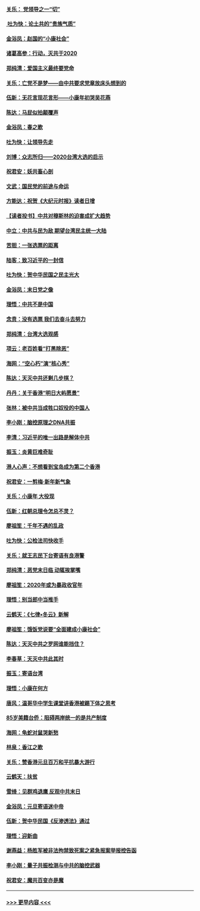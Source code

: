 #### [关乐： 党领导之一“切”](../pages/nsc993/n11804505.md?t=01192002) 
#### [ 吐为快：论土共的“贵族气质”](../pages/nsc993/n11804490.md?t=01192002) 
#### [金浴凤：赵国的“小康社会”](../pages/nsc993/n11804452.md?t=01192002) 
#### [诸葛高参：行动，灭共于2020](../pages/nsc993/n11804120.md?t=01192002) 
#### [郑纯清：爱国主义最终要党命](../pages/nsc993/n11802197.md?t=01192002) 
#### [关乐：亡党不是梦——由中共要求党章放床头想到的](../pages/nsc993/n11802156.md?t=01192002) 
#### [伍新：无花言现花言形——小康年初哭吴花燕](../pages/nsc993/n11800044.md?t=01192002) 
#### [陈达：马屁似拍颠覆声](../pages/nsc993/n11800010.md?t=01192002) 
#### [金浴凤：春之歌](../pages/nsc993/n11797687.md?t=01192002) 
#### [吐为快：让领导先走](../pages/nsc993/n11797512.md?t=01192002) 
#### [刘博：众志所归——2020台湾大选的启示](../pages/nsc993/n11796878.md?t=01192002) 
#### [祝君安：妖共畜心剖](../pages/nsc993/n11794273.md?t=01192002) 
#### [文武：国民党的前途与命运](../pages/nsc993/n11794198.md?t=01192002) 
#### [方能达：祝贺《大纪元时报》读者日增](../pages/nsc993/n11793807.md?t=01192002) 
#### [【读者投书】中共对穆斯林的迫害成扩大趋势](../pages/nsc993/n11791371.md?t=01192002) 
#### [中立：中共与民为敌 期望台湾民主统一大陆](../pages/nsc993/n11790392.md?t=01192002) 
#### [苦胆：一张选票的距离](../pages/nsc993/n11788914.md?t=01192002) 
#### [陆客：致习近平的一封信](../pages/nsc993/n11788867.md?t=01192002) 
#### [吐为快：贺中华民国之民主光大](../pages/nsc993/n11788618.md?t=01192002) 
#### [金浴凤：末日党之像](../pages/nsc993/n11787475.md?t=01192002) 
#### [理悟：中共不是中国](../pages/nsc993/n11787463.md?t=01192002) 
#### [念贲：没有选票  我们去奋斗去努力](../pages/nsc993/n11787398.md?t=01192002) 
#### [郑纯清：台湾大选观感](../pages/nsc993/n11786210.md?t=01192002) 
#### [项云：老百姓看“打黑除恶”](../pages/nsc993/n11785398.md?t=01192002) 
#### [海网：“空心朽”演“核心秀”](../pages/nsc993/n11783874.md?t=01192002) 
#### [陈达：天灭中共还剩几步棋？](../pages/nsc993/n11783719.md?t=01192002) 
#### [丹丹：关于香港“明日大屿愿景”](../pages/nsc993/n11783273.md?t=01192002) 
#### [张林：被中共当成牲口奴役的中国人](../pages/nsc993/n11782397.md?t=01192002) 
#### [李小刚：脑控原理之DNA共振](../pages/nsc993/n11780962.md?t=01192002) 
#### [李清：习近平的唯一出路是解体中共](../pages/nsc993/n11780866.md?t=01192002) 
#### [振玉：炎黄巨难奇耻](../pages/nsc993/n11779632.md?t=01192002) 
#### [港人心声：不想看到宝岛成为第二个香港](../pages/nsc993/n11778817.md?t=01192002) 
#### [祝君安：一剪梅‧新年新气象](../pages/nsc993/n11776340.md?t=01192002) 
#### [关乐：小康年 大役现](../pages/nsc993/n11774213.md?t=01192002) 
#### [伍新：红朝总理令怎总不灵？](../pages/nsc993/n11770813.md?t=01192002) 
#### [廖祖笙：千年不遇的乱政](../pages/nsc993/n11770373.md?t=01192002) 
#### [吐为快：公检法司快收手](../pages/nsc993/n11770359.md?t=01192002) 
#### [关乐：就王志民下台寄语有良港警](../pages/nsc993/n11769903.md?t=01192002) 
#### [郑纯清：恶党末日临 动辄挨掌嘴](../pages/nsc993/n11769356.md?t=01192002) 
#### [廖祖笙：2020年或为暴政收官年](../pages/nsc993/n11768216.md?t=01192002) 
#### [理悟：别当郎中当推手](../pages/nsc993/n11768243.md?t=01192002) 
#### [云鹤天：《七律▪冬云》新解](../pages/nsc993/n11768204.md?t=01192002) 
#### [廖祖笙：饿饭党说要“全面建成小康社会”](../pages/nsc993/n11767482.md?t=01192002) 
#### [陈达：天灭中共之罗网谁能挡住？](../pages/nsc993/n11767465.md?t=01192002) 
#### [李春草：天灭中共此其时](../pages/nsc993/n11767452.md?t=01192002) 
#### [振玉：寄语台湾](../pages/nsc993/n11767432.md?t=01192002) 
#### [理悟：小康在何方](../pages/nsc993/n11767394.md?t=01192002) 
#### [唐风：温哥华中学生课堂讲香港被踢下体之思考](../pages/nsc993/n11766848.md?t=01192002) 
#### [85岁美籍台侨：阻碍两岸统一的是共产制度](../pages/nsc993/n11765043.md?t=01192002) 
#### [海网：龟蛇对鼠哭新愁](../pages/nsc993/n11764895.md?t=01192002) 
#### [林泉：香江之歌](../pages/nsc993/n11764415.md?t=01192002) 
#### [关乐：赞香港元旦百万和平抗暴大游行](../pages/nsc993/n11764382.md?t=01192002) 
#### [云鹤天：扶贫](../pages/nsc993/n11764245.md?t=01192002) 
#### [雪绮：见群鸡退鹰  反观中共末日](../pages/nsc993/n11762112.md?t=01192002) 
#### [金浴凤：元旦寄语迷中帝](../pages/nsc993/n11761788.md?t=01192002) 
#### [伍新：贺中华民国《反渗透法》通过](../pages/nsc993/n11761994.md?t=01192002) 
#### [理悟：迎新曲](../pages/nsc993/n11761152.md?t=01192002) 
#### [谢燕益：杨胜军被非法拘禁致死案之紧急报案举报控告函](../pages/nsc993/n11756134.md?t=01192002) 
#### [李小刚：量子共振检测与中共的脑控武器](../pages/nsc993/n11754518.md?t=01192002) 
#### [祝君安：魔共百变亦是魔](../pages/nsc993/n11754469.md?t=01192002) 

----
#### [ >>> 更早内容 <<< ](../indexes/nsc993-earlier.md)
